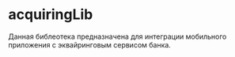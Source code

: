 # acquiringLib
Данная библеотека предназначена для интеграции мобильного приложения с эквайринговым сервисом банка.
